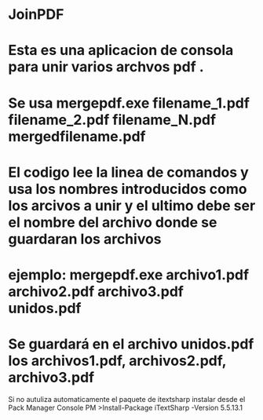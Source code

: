 # JoinPDF
# Esta es una aplicacion de consola para unir varios archvos pdf .
# Se usa mergepdf.exe filename_1.pdf filename_2.pdf filename_N.pdf mergedfilename.pdf
# El codigo lee la linea de comandos y usa los nombres introducidos como los arcivos a unir y el ultimo debe ser el nombre del archivo donde se guardaran los archivos 
# ejemplo: mergepdf.exe archivo1.pdf archivo2.pdf archivo3.pdf unidos.pdf
# Se guardará en el archivo unidos.pdf los archivos1.pdf, archivos2.pdf, archivo3.pdf
Si no autuliza automaticamente el paquete de itextsharp instalar desde el Pack Manager Console
PM >Install-Package iTextSharp -Version 5.5.13.1
